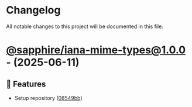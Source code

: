 # Changelog

All notable changes to this project will be documented in this file.

# [@sapphire/iana-mime-types@1.0.0](https://github.com/sapphiredev/iana-mime-types/tree/@sapphire/iana-mime-types@1.0.0) - (2025-06-11)

## 🚀 Features

- Setup repository ([08549bb](https://github.com/sapphiredev/iana-mime-types/commit/08549bb100c609916ad9bb6769c898716a41e6de))

